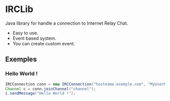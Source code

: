 # IRCLib
Java library for handle a connection to Internet Relay Chat.

- Easy to use.
- Event based system.
- You can create custom event.

## Exemples
### Hello World !
````Java
IRCConnection conn = new IRCConnection("hostname.exemple.com", "MyUserName");
Channel c = conn.joinChannel("channel");
c.sendMessage("Hello World !");
````

